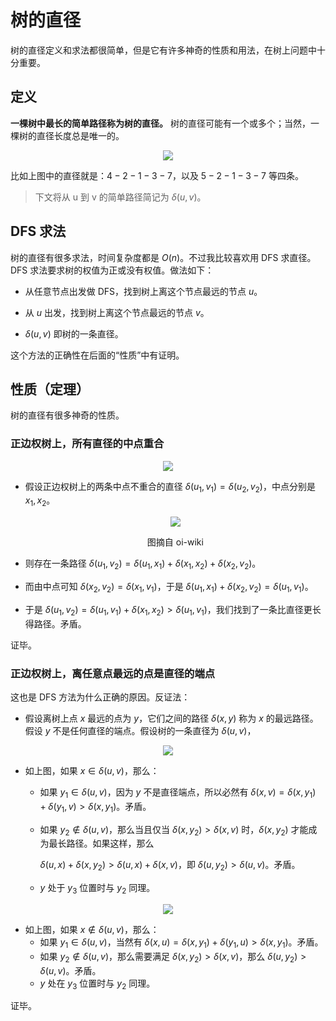 # 树的直径

树的直径定义和求法都很简单，但是它有许多神奇的性质和用法，在树上问题中十分重要。

## 定义

**一棵树中最长的简单路径称为树的直径。** 树的直径可能有一个或多个；当然，一棵树的直径长度总是唯一的。

<center><img src='/img/oi/tree-1.webp' className='invertable-img' /></center>

比如上图中的直径就是：$4-2-1-3-7$，以及 $5-2-1-3-7$ 等四条。

> 下文将从 u 到 v 的简单路径简记为 $\delta(u,v)$。

## DFS 求法

树的直径有很多求法，时间复杂度都是 $O(n)$。不过我比较喜欢用 DFS 求直径。DFS 求法要求树的权值为正或没有权值。做法如下：

- 从任意节点出发做 DFS，找到树上离这个节点最远的节点 $u$。

- 从 $u$ 出发，找到树上离这个节点最远的节点 $v$。

- $\delta(u,v)$ 即树的一条直径。

这个方法的正确性在后面的“性质”中有证明。

## 性质（定理）

树的直径有很多神奇的性质。

### 正边权树上，所有直径的中点重合

<center><img src='/img/oi/tree-2.webp' className='invertable-img'/></center>

- 假设正边权树上的两条中点不重合的直径 $\delta(u_1,v_1)=\delta(u_2,v_2)$，中点分别是 $x_1,x_2$。

  <center><img src='/img/oi/prefix_sum1.webp' className='invertable-img' /><p>图摘自 oi-wiki</p></center>

- 则存在一条路径 $\delta(u_1,v_2)=\delta(u_1,x_1)+\delta(x_1,x_2)+\delta(x_2,v_2)$。

- 而由中点可知 $\delta(x_2,v_2) = \delta(x_1,v_1)$，于是 $\delta(u_1,x_1)+\delta(x_2,v_2)=\delta(u_1,v_1)$。

- 于是 $\delta(u_1,v_2)=\delta(u_1,v_1)+\delta(x_1,x_2)\gt\delta(u_1,v_1)$，我们找到了一条比直径更长得路径。矛盾。

证毕。

### 正边权树上，离任意点最远的点是直径的端点

这也是 DFS 方法为什么正确的原因。反证法：

- 假设离树上点 $x$ 最远的点为 $y$，它们之间的路径 $\delta(x,y)$ 称为 $x$ 的最远路径。假设 $y$ 不是任何直径的端点。假设树的一条直径为 $\delta(u,v)$，

<center><img src='/img/oi/tree-d-1.webp' className='invertable-img' /></center>

- 如上图，如果 $x\in\delta(u,v)$，那么：
  
  - 如果 $y_1\in\delta(u,v)$，因为 $y$ 不是直径端点，所以必然有 $\delta(x,v)=\delta(x,y_1)+\delta(y_1,v)\gt\delta(x,y_1)$。矛盾。
  
  - 如果 $y_2\notin\delta(u,v)$，那么当且仅当 $\delta(x,y_2)\gt\delta(x,v)$ 时，$\delta(x,y_2)$ 才能成为最长路径。如果这样，那么
    
     $\delta(u,x)+\delta(x,y_2)\gt\delta(u,x)+\delta(x,v)$，即 $\delta(u,y_2)\gt\delta(u,v)$。矛盾。
  
  - $y$ 处于 $y_3$ 位置时与 $y_2$ 同理。

<center><img src='/img/oi/tree-d-2.webp' className='invertable-img' /></center>

- 如上图，如果 $x\notin\delta(u,v)$，那么：
  - 如果 $y_1\in\delta(u,v)$，当然有 $\delta(x,u)=\delta(x,y_1)+\delta(y_1,u)\gt\delta(x,y_1)$。矛盾。
  - 如果 $y_2\notin\delta(u,v)$，那么需要满足 $\delta(x,y_2)\gt\delta(x,v)$，那么 $\delta(u,y_2)\gt\delta(u,v)$。矛盾。
  - $y$ 处在 $y_3$ 位置时与 $y_2$ 同理。

证毕。
